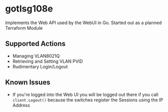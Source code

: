 # gotlsg108e

Implements the Web API used by the WebUI in Go. Started out as a planned Terraform Module

## Supported Actions
- Managing VLAN8021Q
- Retrieving and Setting VLAN PVID
- Rudimentary Login/Logout

## Known Issues
- If you're logged into the Web UI you will be logged out there if you call `client.Logout()` because the switches register the Sessions using the IP Address
